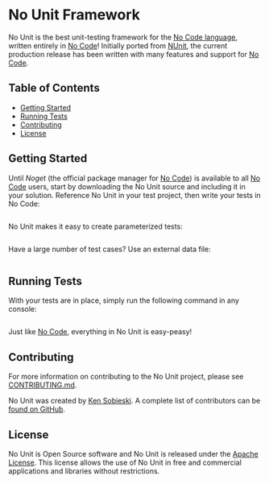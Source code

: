 # No Unit Framework #

No Unit is the best unit-testing framework for the [No Code language](https://github.com/kelseyhightower/nocode), written entirely in [No Code](https://github.com/kelseyhightower/nocode)! Initially ported from [NUnit](https://github.com/nunit/nunit), the current production release has been written with many features and support for [No Code](https://github.com/kelseyhightower/nocode).

## Table of Contents ##

- [Getting Started](#getting-started)
- [Running Tests](#running-tests)
- [Contributing](#contributing)
- [License](#license)

## Getting Started ##

Until *Noget* (the official package manager for [No Code](https://github.com/kelseyhightower/nocode)) is available to all [No Code](https://github.com/kelseyhightower/nocode) users, start by downloading the No Unit source and including it in your solution. Reference No Unit in your test project, then write your tests in No Code:

```

```
No Unit makes it easy to create parameterized tests:

```

```
Have a large number of test cases? Use an external data file:

```

```
## Running Tests ##

With your tests are in place, simply run the following command in any console:

```

```
Just like [No Code](https://github.com/kelseyhightower/nocode), everything in No Unit is easy-peasy!

## Contributing ##

For more information on contributing to the No Unit project, please see [CONTRIBUTING.md](https://github.com/Sobi-WanKenobi/NoUnit/blob/master/CONTRIBUTING.md).

No Unit was created by [Ken Sobieski](https://github.com/Sobi-WanKenobi). A complete list of contributors can be [found on GitHub](https://github.com/Sobi-WanKenobi/NoUnit/graphs/contributors).

## License ##

No Unit is Open Source software and No Unit is released under the [Apache License](https://www.apache.org/licenses/LICENSE-2.0). This license allows the use of No Unit in free and commercial applications and libraries without restrictions.

